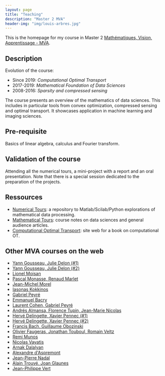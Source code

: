 ```yaml
---
layout: page
title: "Teaching"
description: "Master 2 MVA"
header-img: "img/louis-arbres.jpg"
---
```


This is the homepage for my course in Master 2 [Mathématiques, Vision, Apprentissage - MVA](http://www.math.ens-cachan.fr/version-francaise/formations/master-mva/).

Description
-----------------

Evolution of the course:
- Since 2019: _Computational Optimal Transport_
- 2017-2019: _Mathematical Foundation of Data Sciences_
- 2008-2016: _Sparsity and compressed sensing_

The course presents an overview of the mathematics of data sciences. This includes in particular tools from convex optimization, compressed sensing and optimal transport. It showcases application in machine learning and imaging sciences.


Pre-requisite
-----------------
Basics of linear algebra, calculus and Fourier transform.


Validation of the course
-----------------
Attending all the numerical tours, a mini-project with a report and an oral presentation. Note that there is a special session dedicated to the preparation of the projects.


Ressources
-----------------

* [Numerical Tours](http://www.numerical-tours.com): a repository to Matlab/Scilab/Python explorations of mathematical data processing.
* [Mathematical Tours](mathematical-tours.github): course notes on data sciences and general audience articles.
* [Computational Optimal Transport](optimaltransport.github): site web for a book on computational OT.


Other MVA courses on the web
-----------------

* [Yann Gousseau, Julie Delon  (#1)](http://perso.telecom-paristech.fr/~gousseau/MVA/)
* [Yann Gousseau, Julie Delon (#2)](http://delon.wp.mines-telecom.fr/enseignement/mva-analyse-dimages-et-geometrie-stochastique/)
* [Lionel Moisan](http://www.math-info.univ-paris5.fr/~moisan/mva/index.php)
* [Pascal Monasse, Renaud Marlet](http://imagine.enpc.fr/~monasse/Stereo/)
* [Jean-Michel Morel](http://dev.ipol.im/~morel/Dossier_MVA_2011_Cours_Transparents_Documents/Programme_Cours_MVA_et_Module_IPOL_Jean-Michel_Morel.pdf)
* [Iasonas Kokkinos ](http://vision.mas.ecp.fr/Personnel/iasonas/teaching.html)
* [Gabriel Peyr&eacute;](https://www.ceremade.dauphine.fr/~peyre/teaching/)
* [Emmanuel Bacry](http://www.cmap.polytechnique.fr/~bacry/MVA/)
* [Laurent Cohen, Gabriel Peyr&eacute;](https://www.ceremade.dauphine.fr/~cohen/MVA/)
* [Andr&eacute;s Almansa, Florence Tupin, Jean-Marie Nicolas](http://perso.telecom-paristech.fr/~almansa/MVA-ISat/)
* [Herv&eacute; Delingette, Xavier Pennec (#1)](http://www-sop.inria.fr/asclepios/cours/MVA-2012-2013/Module1/)
* [Herv&eacute; Delingette, Xavier Pennec (#2)](http://www-sop.inria.fr/asclepios/cours/MVA-2012-2013/Module2/)
* [Francis Bach, Guillaume Obozinski](http://www.di.ens.fr/~fbach/courses/fall2012/)
* [Olivier Faugeras, Jonathan Touboul, Romain Veltz](http://www-sop.inria.fr/members/Olivier.Faugeras/MVA/MMN.html)
* [Remi Munos](http://researchers.lille.inria.fr/~munos/master-mva/)
* [Nicolas Vayatis ](http://nvayatis.perso.math.cnrs.fr/mva_course_2012.xht)
* [Arnak Dalalyan ](http://certis.enpc.fr/~dalalyan/MVA.html)
* [Alexandre d'Aspremont](http://www.cmap.polytechnique.fr/~aspremon/OptConvexeM2.html)
* [Jean-Pierre Nadal](http://www.lps.ens.fr/~nadal/Cours/MVA/)
* [Alain Trouv&eacute;, Joan Glaunes](http://atrouve.perso.math.cnrs.fr/GEF/index.html)
* [Jean-Philippe Vert](http://cbio.ensmp.fr/~jvert/svn/kernelcourse/course/2013mva/index.htm)
